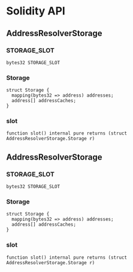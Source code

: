 # Solidity API

## AddressResolverStorage

### STORAGE_SLOT

```solidity
bytes32 STORAGE_SLOT
```

### Storage

```solidity
struct Storage {
  mapping(bytes32 => address) addresses;
  address[] addressCaches;
}
```

### slot

```solidity
function slot() internal pure returns (struct AddressResolverStorage.Storage r)
```

## AddressResolverStorage

### STORAGE_SLOT

```solidity
bytes32 STORAGE_SLOT
```

### Storage

```solidity
struct Storage {
  mapping(bytes32 => address) addresses;
  address[] addressCaches;
}
```

### slot

```solidity
function slot() internal pure returns (struct AddressResolverStorage.Storage r)
```

